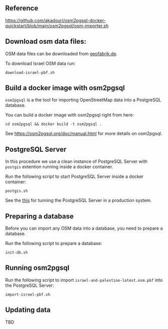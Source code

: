 ## Reference
https://github.com/akadouri/osm2pgsql-docker-quickstart/blob/main/osm2pgsql/osm-importer.sh

## Download osm data files:
OSM data files can be downloaded from [geofabrik.de](https://download.geofabrik.de).

To download Israel OSM data run:

	download-israel-pbf.sh

## Build a docker image with osm2pgsql
```osm2pgsql``` is a the tool for importing OpenStreetMap data into a PostgreSQL database.

You can build a docker image with osm2pgsql right from here:

	cd osm2pgsql && docker build -t osm2pgsql .

See https://osm2pgsql.org/doc/manual.html for more details on osm2pgsql.


## PostgreSQL Server
In this procedure we use a clean instance of PostgreSQL Server with ```postgis``` extention running inside a docker container.

Run the following script to start PostgreSQL Server inside a docker container:

	postgis.sh

See the [this](https://osm2pgsql.org/doc/manual.html#tuning-the-postgresql-server) for tunning the PostgreSQL Server in a production system.

## Preparing a database
Before you can import any OSM data into a database, you need to prepare a database.

Run the following script to prepare a database:

	init-db.sh

## Running osm2pgsql
Run the following script to import ```israel-and-palestine-latest.osm.pbf``` into the PostgreSQL Server:

	import-israel-pbf.sh

## Updating data
TBD
